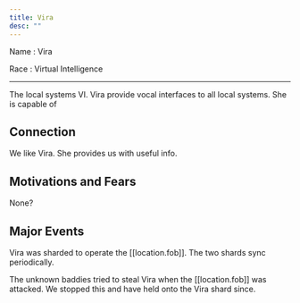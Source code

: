 ```yaml
---
title: Vira
desc: ""
---
```


Name
: Vira

Race
: Virtual Intelligence

---

The local systems VI. Vira provide vocal interfaces to all local systems. She is capable of

## Connection

We like Vira. She provides us with useful info.

## Motivations and Fears

None?

## Major Events

Vira was sharded to operate the [[location.fob]]. The two shards sync periodically.

The unknown baddies tried to steal Vira when the [[location.fob]] was attacked. We stopped this and have held onto the Vira shard since.
